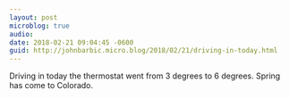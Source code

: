 ```yaml
---
layout: post
microblog: true
audio: 
date: 2018-02-21 09:04:45 -0600
guid: http://johnbarbic.micro.blog/2018/02/21/driving-in-today.html
---
```

Driving in today the thermostat went from 3 degrees to 6 degrees.  Spring has come to Colorado.
